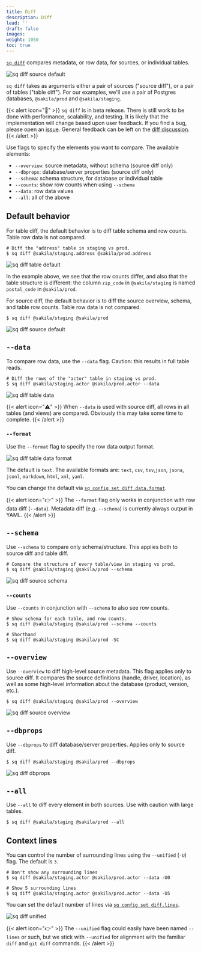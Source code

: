 ```yaml
---
title: Diff
description: Diff
lead: ''
draft: false
images:
weight: 1050
toc: true
---
```

[`sq diff`](/docs/cmd/diff) compares metadata, or row data, for sources, or individual tables.

![sq diff source default](sq_diff_src_default.png)

`sq diff` takes as arguments either a pair of sources ("source diff"), or
a pair of tables ("table diff"). For our examples, we'll use a pair of
Postgres databases, `@sakila/prod` and `@sakila/staging`.

{{< alert icon="🐥" >}}
`sq diff` is in beta release. There is still work to be done with performance,
scalability, and testing. It is likely that the implementation will change
based upon user feedback. If you find a bug, please open an
[issue](https://github.com/neilotoole/sq/issues/new/choose).
General feedback can be left on the [diff discussion](https://github.com/neilotoole/sq/discussions/238).
{{< /alert >}}


Use flags to specify the elements you want to compare. The available elements:

- `--overview`: source metadata, without schema (source diff only)
- `--dbprops`:  database/server properties (source diff only)
- `--schema`: schema structure, for database or individual table
- `--counts`: show row counts when using `--schema`
- `--data`: row data values
- `--all`: all of the above

## Default behavior

For table diff, the default behavior is to diff table schema and row counts.
Table row data is not compared.

```shell
# Diff the "address" table in staging vs prod.
$ sq diff @sakila/staging.address @sakila/prod.address
```

![sq diff table default](sq_diff_table_default.png)

In the example above, we see that the row counts differ, and also that
the table structure is different: the column `zip_code` in `@sakila/staging`
is named `postal_code` in `@sakila/prod`.

For source diff, the default behavior is to diff the
source overview, schema, and table row counts. Table row data is not compared.

```shell
$ sq diff @sakila/staging @sakila/prod
```

![sq diff source default](sq_diff_src_default.png)


## `--data`

To compare row data, use the `--data` flag. Caution: this results in
full table reads.

```shell
# Diff the rows of the "actor" table in staging vs prod.
$ sq diff @sakila/staging.actor @sakila/prod.actor --data
```

![sq diff table data](sq_diff_table_data.png)

{{< alert icon="⚠️" >}}
When `--data` is used with source diff, all rows in all tables (and views)
are compared. Obviously this may take some time to complete.
{{< /alert >}}

### `--format`

Use the `--format` flag to specify the row data output format.

![sq diff table data format](sq_diff_table_data_jsonl.png)

The default is `text`. The available  formats are:  `text`, `csv`, `tsv`,`json`,
`jsona`, `jsonl`, `markdown`, `html`, `xml`, `yaml`.

You can change the
default via [`sq config set diff.data.format`](/docs/config/#diffdataformat).

{{< alert icon="👉" >}}
The `--format` flag only works in conjunction with row data diff (`--data`). Metadata
diff (e.g. `--schema`) is currently always output in YAML.
{{< /alert >}}


## `--schema`

Use `--schema` to compare only schema/structure. This applies both
to source diff and table diff.


```shell
# Compare the structure of every table/view in staging vs prod.
$ sq diff @sakila/staging @sakila/prod --schema
```

![sq diff source schema](sq_diff_src_schema.png)

### `--counts`

Use `--counts` in conjunction with `--schema` to also see row counts.

```shell
# Show schema for each table, and row counts.
$ sq diff @sakila/staging @sakila/prod --schema --counts

# Shorthand
$ sq diff @sakila/staging @sakila/prod -SC

```

## `--overview`

Use `--overview` to diff high-level source metadata. This flag applies
only to source diff. It compares
the source definitions (handle, driver, location), as well as some high-level
information about the database (product, version, etc.).

```shell
$ sq diff @sakila/staging @sakila/prod --overview
```

![sq diff source overview](sq_diff_src_overview.png)

## `--dbprops`

Use `--dbprops` to diff database/server properties. Applies only to source diff.

```shell
$ sq diff @sakila/staging @sakila/prod --dbprops
```

![sq diff dbprops](sq_diff_src_dbprops.png)

## `--all`

Use `--all` to diff every element in both sources. Use with caution with
large tables.

```shell
$ sq diff @sakila/staging @sakila/prod --all
```


## Context lines

You can control the number of surrounding lines using the `--unified` (`-U`) flag.
The default is `3`.

```shell
# Don't show any surrounding lines
$ sq diff @sakila/staging.actor @sakila/prod.actor --data -U0

# Show 5 surrounding lines
$ sq diff @sakila/staging.actor @sakila/prod.actor --data -U5
```

You can set the default number of lines
via [`sq config set diff.lines`](/docs/config/#difflines).


![sq diff unified](sq_diff_unified.png)

{{< alert icon="👉" >}}
The `--unified` flag could easily have been named `--lines` or such, but we
stick with `--unified` for alignment with the familiar `diff` and `git diff` commands.
{{< /alert >}}



